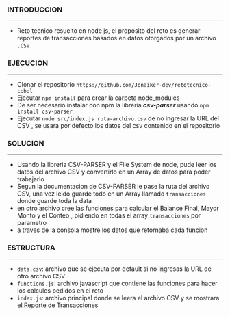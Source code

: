 ### INTRODUCCION
---
- Reto tecnico resuelto en node js, el proposito del reto es generar reportes de transacciones basados en datos otorgados
por un archivo `.CSV` 

### EJECUCION
---
- Clonar el repositorio `https://github.com/Jonaiker-dev/retotecnico-cobol`
- Ejecutar `npm install` para crear la carpeta node_modules
- De ser necesario instalar con npm la libreria ***csv-parser*** usando `npm install csv-parser`
- Ejecutar `node src/index.js ruta-archivo.csv` de no ingresar la URL del CSV  , se usara por defecto los datos del csv contenido en el repositorio 

### SOLUCION
---
- Usando la libreria CSV-PARSER y el File System de node, pude leer los datos del archivo CSV y convertirlo en un Array de datos para poder trabajarlo
- Segun la documentacion de CSV-PARSER le pase la ruta del archivo CSV, una vez leido guarde todo en un Array llamado `transacciones` donde guarde toda la data
- en otro archivo cree las funciones para calcular el Balance Final, Mayor Monto y el Conteo , pidiendo en todas el array `transacciones` por parametro
- a traves de la consola mostre los datos que retornaba cada funcion

### ESTRUCTURA
---
- `data.csv`: archivo que se ejecuta por default si no ingresas la URL de otro archivo CSV
- `functions.js`: archivo javascript que contiene las funciones para hacer los calculos pedidos en el reto
- `index.js`: archivo principal donde se leera el archivo CSV y se mostrara el Reporte de Transacciones
